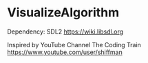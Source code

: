 # VisualizeAlgorithm

Dependency: SDL2 https://wiki.libsdl.org

Inspired by YouTube Channel The Coding Train https://www.youtube.com/user/shiffman

